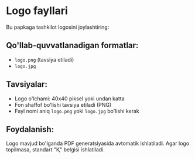 # Logo fayllari

Bu papkaga tashkilot logosini joylashtiring:

## Qo'llab-quvvatlanadigan formatlar:
- `logo.png` (tavsiya etiladi)
- `logo.jpg` 

## Tavsiyalar:
- Logo o'lchami: 40x40 piksel yoki undan katta
- Fon shaffof bo'lishi tavsiya etiladi (PNG)
- Fayl nomi aniq `logo.png` yoki `logo.jpg` bo'lishi kerak

## Foydalanish:
Logo mavjud bo'lganda PDF generatsiyasida avtomatik ishlatiladi. Agar logo topilmasa, standart "Қ" belgisi ishlatiladi.